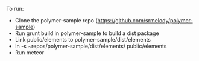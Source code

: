 To run:
* Clone the polymer-sample repo (https://github.com/srmelody/polymer-sample)
* Run grunt build in polymer-sample to build a dist package
* Link public/elements to polymer-sample/dist/elements
* ln -s ~repos/polymer-sample/dist/elements/ public/elements
* Run meteor
